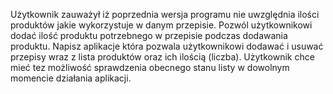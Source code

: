 Użytkownik zauważył iż poprzednia wersja programu nie uwzględnia ilości produktów jakie wykorzystuje w danym przepisie.
Pozwól użytkownikowi dodać ilość produktu potrzebnego w przepisie podczas dodawania produktu.
Napisz aplikacje która pozwala użytkownikowi dodawać i usuwać przepisy wraz z lista produktów oraz ich ilością (liczba). 
Użytkownik chce mieć tez możliwość sprawdzenia obecnego stanu listy w dowolnym momencie działania aplikacji.

